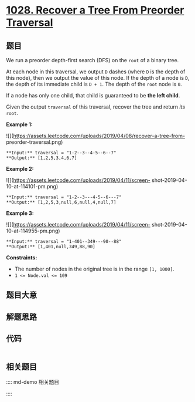 # [1028. Recover a Tree From Preorder Traversal](https://leetcode.com/problems/recover-a-tree-from-preorder-traversal)

## 题目

We run a preorder depth-first search (DFS) on the `root` of a binary tree.

At each node in this traversal, we output `D` dashes (where `D` is the depth
of this node), then we output the value of this node.  If the depth of a node
is `D`, the depth of its immediate child is `D + 1`.  The depth of the `root`
node is `0`.

If a node has only one child, that child is guaranteed to be **the left
child**.

Given the output `traversal` of this traversal, recover the tree and return
_its_ `root`.



**Example 1:**

![](https://assets.leetcode.com/uploads/2019/04/08/recover-a-tree-from-
preorder-traversal.png)

    
    
    **Input:** traversal = "1-2--3--4-5--6--7"
    **Output:** [1,2,5,3,4,6,7]
    

**Example 2:**

![](https://assets.leetcode.com/uploads/2019/04/11/screen-
shot-2019-04-10-at-114101-pm.png)

    
    
    **Input:** traversal = "1-2--3---4-5--6---7"
    **Output:** [1,2,5,3,null,6,null,4,null,7]
    

**Example 3:**

![](https://assets.leetcode.com/uploads/2019/04/11/screen-
shot-2019-04-10-at-114955-pm.png)

    
    
    **Input:** traversal = "1-401--349---90--88"
    **Output:** [1,401,null,349,88,90]
    



**Constraints:**

  * The number of nodes in the original tree is in the range `[1, 1000]`.
  * `1 <= Node.val <= 109`


## 题目大意

## 解题思路

## 代码

```javascript

```

## 相关题目

:::: md-demo 相关题目

::::
